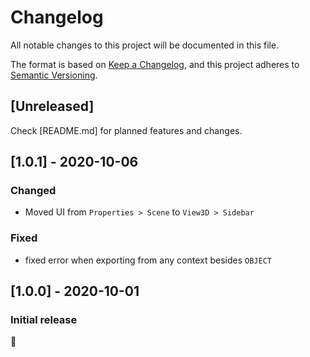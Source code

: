 # Changelog
All notable changes to this project will be documented in this file.

The format is based on [Keep a Changelog](https://keepachangelog.com/en/1.0.0/),
and this project adheres to [Semantic Versioning](https://semver.org/spec/v2.0.0.html).



## [Unreleased]
Check [README.md] for planned features and changes.



## [1.0.1] - 2020-10-06

### Changed
- Moved UI from `Properties > Scene` to `View3D > Sidebar`

### Fixed
- fixed error when exporting from any context besides `OBJECT`



## [1.0.0] - 2020-10-01

### Initial release
🙂